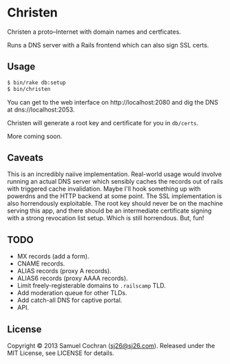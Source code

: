 # Christen

Christen a proto–Internet with domain names and certficates.

Runs a DNS server with a Rails frontend which can also sign SSL certs.

## Usage

```sh
$ bin/rake db:setup
$ bin/christen
```

You can get to the web interface on http://localhost:2080 and dig the DNS at dns://localhost:2053.

Christen will generate a root key and certificate for you in `db/certs`.

More coming soon.

## Caveats

This is an incredibly naiive implementation. Real-world usage would involve running an actual DNS server which sensibly caches the records out of rails with triggered cache invalidation. Maybe I'll hook something up with powerdns and the HTTP backend at some point. The SSL implementation is also horrendously exploitable. The root key should never be on the machine serving this app, and there should be an intermediate certificate signing with a strong revocation list setup. Which is still horrendous. But, fun!

## TODO

* MX records (add a form).
* CNAME records.
* ALIAS records (proxy A records).
* ALIAS6 records (proxy AAAA records).
* Limit freely-registerable domains to `.railscamp` TLD.
* Add moderation queue for other TLDs.
* Add catch-all DNS for captive portal.
* API.

## License

Copyright © 2013 Samuel Cochran (sj26@sj26.com). Released under the MIT License, see LICENSE for details.
